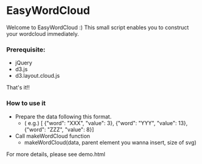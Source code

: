 # EasyWordCloud

Welcome to EasyWordCloud :) This small script enables you to construct your wordcloud immediately.

### Prerequisite:

* jQuery
* d3.js
* d3.layout.cloud.js

That's it!!

### How to use it

* Prepare the data following this format.
  - ( e.g.) [ {"word": "XXX", "value": 3}, {"word": "YYY", "value": 13}, {"word": "ZZZ", "value": 8}]
* Call makeWordCloud function
  - makeWordCloud(data, parent element you wanna insert, size of svg)

For more details, please see demo.html
